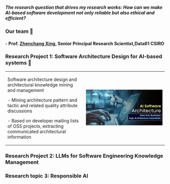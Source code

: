 
***The research question that drives my research works: How can we make AI-based software development not only reliable but also ethical and efficient?***

### Our team 👏

#### - Prof. [Zhenchang Xing](https://people.csiro.au/X/Z/Zhenchang-Xing/), Senior Principal Research Scientist,Data61 CSIRO



### Research Project 1: Software Architecture Design for AI-based systems 📝

<div align="center">
<table rules="none">
<tr>
<td>
<p>  Software architecture design and architectural knowledge mining and management  </p>
<p> - Mining architecture pattern and tactic and related quality attribute discussions </p>
<p> - Based on developer mailing lists of OSS projects, extracting communicated architectural information</p>
</td>
<td>
<img src="https://github.com/drtingtingbi/drtingtingbi.github.io/blob/master/images/AIarchitecture.png" width="100%" height="100%">
</td>
</tr>
</table>    
</div>




### Research Project 2: LLMs for Software Engineering Knowledge Management


### Research topic 3: Responsible AI

